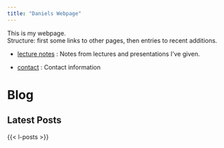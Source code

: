 ```yaml
---
title: "Daniels Webpage"
---
```


This is my webpage.\
Structure: first some links to other pages, then entries to recent additions.

- [lecture notes](/lecture-notes)
  : Notes from lectures and presentations I've given.

- [contact](/contact) 
  : Contact information


# Blog
## Latest Posts
{{< l-posts >}}


